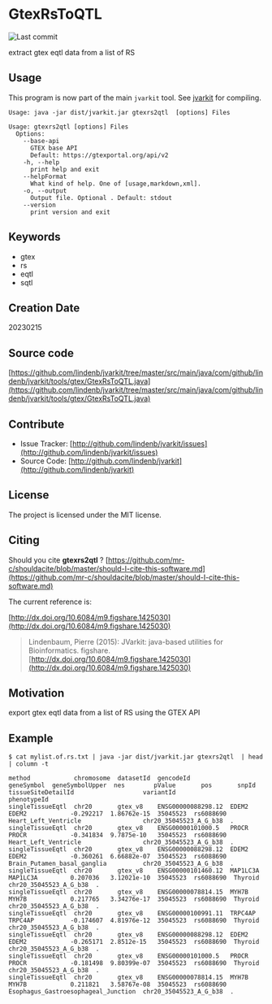 # GtexRsToQTL

![Last commit](https://img.shields.io/github/last-commit/lindenb/jvarkit.png)

extract gtex eqtl data from a list of RS


## Usage


This program is now part of the main `jvarkit` tool. See [jvarkit](JvarkitCentral.md) for compiling.


```
Usage: java -jar dist/jvarkit.jar gtexrs2qtl  [options] Files

Usage: gtexrs2qtl [options] Files
  Options:
    --base-api
      GTEX base API
      Default: https://gtexportal.org/api/v2
    -h, --help
      print help and exit
    --helpFormat
      What kind of help. One of [usage,markdown,xml].
    -o, --output
      Output file. Optional . Default: stdout
    --version
      print version and exit

```


## Keywords

 * gtex
 * rs
 * eqtl
 * sqtl



## Creation Date

20230215

## Source code 

[https://github.com/lindenb/jvarkit/tree/master/src/main/java/com/github/lindenb/jvarkit/tools/gtex/GtexRsToQTL.java](https://github.com/lindenb/jvarkit/tree/master/src/main/java/com/github/lindenb/jvarkit/tools/gtex/GtexRsToQTL.java)


## Contribute

- Issue Tracker: [http://github.com/lindenb/jvarkit/issues](http://github.com/lindenb/jvarkit/issues)
- Source Code: [http://github.com/lindenb/jvarkit](http://github.com/lindenb/jvarkit)

## License

The project is licensed under the MIT license.

## Citing

Should you cite **gtexrs2qtl** ? [https://github.com/mr-c/shouldacite/blob/master/should-I-cite-this-software.md](https://github.com/mr-c/shouldacite/blob/master/should-I-cite-this-software.md)

The current reference is:

[http://dx.doi.org/10.6084/m9.figshare.1425030](http://dx.doi.org/10.6084/m9.figshare.1425030)

> Lindenbaum, Pierre (2015): JVarkit: java-based utilities for Bioinformatics. figshare.
> [http://dx.doi.org/10.6084/m9.figshare.1425030](http://dx.doi.org/10.6084/m9.figshare.1425030)

## Motivation

export gtex eqtl data from a list of RS using the GTEX API

## Example
```
$ cat mylist.of.rs.txt | java -jar dist/jvarkit.jar gtexrs2qtl  | head | column -t

method            chromosome  datasetId  gencodeId           geneSymbol  geneSymbolUpper  nes        pValue       pos       snpId      tissueSiteDetailId                   variantId               phenotypeId
singleTissueEqtl  chr20       gtex_v8    ENSG00000088298.12  EDEM2       EDEM2            -0.292217  1.86762e-15  35045523  rs6088690  Heart_Left_Ventricle                 chr20_35045523_A_G_b38  .
singleTissueEqtl  chr20       gtex_v8    ENSG00000101000.5   PROCR       PROCR            -0.341834  9.7875e-10   35045523  rs6088690  Heart_Left_Ventricle                 chr20_35045523_A_G_b38  .
singleTissueEqtl  chr20       gtex_v8    ENSG00000088298.12  EDEM2       EDEM2            -0.360261  6.66882e-07  35045523  rs6088690  Brain_Putamen_basal_ganglia          chr20_35045523_A_G_b38  .
singleTissueEqtl  chr20       gtex_v8    ENSG00000101460.12  MAP1LC3A    MAP1LC3A         0.207036   3.12021e-10  35045523  rs6088690  Thyroid                              chr20_35045523_A_G_b38  .
singleTissueEqtl  chr20       gtex_v8    ENSG00000078814.15  MYH7B       MYH7B            0.217765   3.34276e-17  35045523  rs6088690  Thyroid                              chr20_35045523_A_G_b38  .
singleTissueEqtl  chr20       gtex_v8    ENSG00000100991.11  TRPC4AP     TRPC4AP          -0.174607  4.81976e-12  35045523  rs6088690  Thyroid                              chr20_35045523_A_G_b38  .
singleTissueEqtl  chr20       gtex_v8    ENSG00000088298.12  EDEM2       EDEM2            -0.265171  2.8512e-15   35045523  rs6088690  Thyroid                              chr20_35045523_A_G_b38  .
singleTissueEqtl  chr20       gtex_v8    ENSG00000101000.5   PROCR       PROCR            -0.181498  9.80399e-07  35045523  rs6088690  Thyroid                              chr20_35045523_A_G_b38  .
singleTissueEqtl  chr20       gtex_v8    ENSG00000078814.15  MYH7B       MYH7B            0.211821   3.58767e-08  35045523  rs6088690  Esophagus_Gastroesophageal_Junction  chr20_35045523_A_G_b38  .
```



